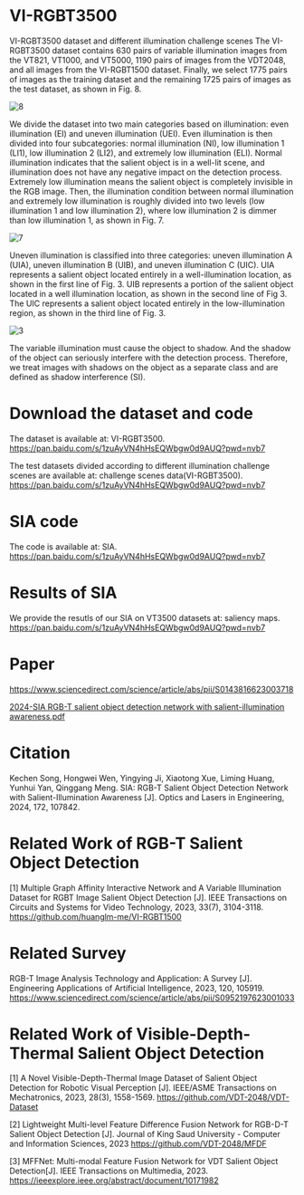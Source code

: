 # VI-RGBT3500
VI-RGBT3500 dataset and different illumination challenge scenes
The VI-RGBT3500 dataset contains 630 pairs of variable illumination images from the VT821, VT1000, and VT5000, 1190 pairs of images from the VDT2048, and all images from the VI-RGBT1500 dataset. Finally, we select 1775 pairs of images as the training dataset and the remaining 1725 pairs of images as the test dataset, as shown in Fig. 8.

![8](https://github.com/VDT-2048/SIA/assets/101933818/0a3d6ab7-5651-4efd-b6a7-fda21b64e6e7)


We divide the dataset into two main categories based on illumination: even illumination (EI) and uneven illumination (UEI). Even illumination is then divided into four subcategories: normal illumination (NI), low illumination 1 (LI1), low illumination 2 (LI2), and extremely low illumination (ELI). Normal illumination indicates that the salient object is in a well-lit scene, and illumination does not have any negative impact on the detection process. Extremely low illumination means the salient object is completely invisible in the RGB image. Then, the illumination condition between normal illumination and extremely low illumination is roughly divided into two levels (low illumination 1 and low illumination 2), where low illumination 2 is dimmer than low illumination 1, as shown in Fig. 7.

![7](https://github.com/VDT-2048/SIA/assets/101933818/84bb54d8-5e1f-46c5-b7c0-41238c98718f)


Uneven illumination is classified into three categories: uneven illumination A (UIA), uneven illumination B (UIB), and uneven illumination C (UIC). UIA represents a salient object located entirely in a well-illumination location, as shown in the first line of Fig. 3. UIB represents a portion of the salient object located in a well illumination location, as shown in the second line of Fig 3. The UIC represents a salient object located entirely in the low-illumination region, as shown in the third line of Fig. 3.

![3](https://github.com/VDT-2048/SIA/assets/101933818/8231900b-0ca1-4c87-bcde-3aabd9c2e9d2)


The variable illumination must cause the object to shadow. And the shadow of the object can seriously interfere with the detection process. Therefore, we treat images with shadows on the object as a separate class and are defined as shadow interference (SI).



# Download the dataset and code
The dataset is available at: VI-RGBT3500. 
https://pan.baidu.com/s/1zuAyVN4hHsEQWbgw0d9AUQ?pwd=nvb7 

The test datasets divided according to different illumination challenge scenes are available at: challenge scenes data(VI-RGBT3500).
https://pan.baidu.com/s/1zuAyVN4hHsEQWbgw0d9AUQ?pwd=nvb7 

# SIA code
The code is available at: SIA.
https://pan.baidu.com/s/1zuAyVN4hHsEQWbgw0d9AUQ?pwd=nvb7 

# Results of SIA
We provide the resutls of our SIA on VT3500 datasets at: saliency maps.
https://pan.baidu.com/s/1zuAyVN4hHsEQWbgw0d9AUQ?pwd=nvb7 

# Paper
https://www.sciencedirect.com/science/article/abs/pii/S0143816623003718


[2024-SIA RGB-T salient object detection network with salient-illumination awareness.pdf](https://github.com/VDT-2048/SIA/files/14155462/2024-SIA.RGB-T.salient.object.detection.network.with.salient-illumination.awareness.pdf)




# Citation
Kechen Song, Hongwei Wen, Yingying Ji, Xiaotong Xue, Liming Huang, Yunhui Yan, Qinggang Meng. SIA: RGB-T Salient Object Detection Network with Salient-Illumination Awareness [J]. Optics and Lasers in Engineering, 2024, 172, 107842.

# Related Work of RGB-T Salient Object Detection
[1]  Multiple Graph Affinity Interactive Network and A Variable Illumination Dataset for RGBT Image Salient Object Detection [J]. IEEE Transactions on Circuits and Systems for Video Technology, 2023, 33(7), 3104-3118.
https://github.com/huanglm-me/VI-RGBT1500

# Related Survey
RGB-T Image Analysis Technology and Application: A Survey [J]. Engineering Applications of Artificial Intelligence,  2023, 120, 105919.
https://www.sciencedirect.com/science/article/abs/pii/S0952197623001033

#  Related Work of Visible-Depth-Thermal Salient Object Detection
[1]  A Novel Visible-Depth-Thermal Image Dataset of Salient Object Detection for Robotic Visual Perception [J]. IEEE/ASME Transactions on Mechatronics, 2023, 28(3), 1558-1569.
https://github.com/VDT-2048/VDT-Dataset

[2]  Lightweight Multi-level Feature Difference Fusion Network for RGB-D-T Salient Object Detection [J]. Journal of King Saud University - Computer and Information Sciences, 2023
https://github.com/VDT-2048/MFDF

[3]  MFFNet: Multi-modal Feature Fusion Network for VDT Salient Object Detection[J]. IEEE Transactions on Multimedia, 2023.
https://ieeexplore.ieee.org/abstract/document/10171982
 
